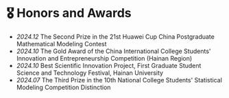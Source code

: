# 🎖 Honors and Awards

- *2024.12* The Second Prize in the 21st Huawei Cup China Postgraduate Mathematical Modeling Contest
- *2024.10* The Gold Award of the China International College Students' Innovation and Entrepreneurship Competition (Hainan Region)
- *2024.10* Best Scientific Innovation Project, First Graduate Student Science and Technology Festival, Hainan University
- *2024.07* The Third Prize in the 10th National College Students' Statistical Modeling Competition Distinction
